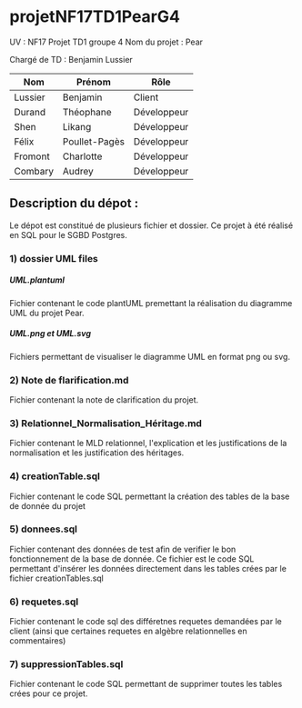 # projetNF17TD1PearG4

UV : NF17
Projet TD1 groupe 4
Nom du projet : Pear

Chargé de TD : Benjamin Lussier

| Nom | Prénom | Rôle |
| ------ | ------ | ------ |
| Lussier | Benjamin | Client | 
| Durand | Théophane | Développeur|
| Shen | Likang | Développeur |
| Félix | Poullet-Pagès | Développeur | 
|Fromont | Charlotte | Développeur |
|Combary| Audrey | Développeur |

## Description du dépot :
Le dépot est constitué de plusieurs fichier et dossier.
Ce projet à été réalisé en SQL pour le SGBD Postgres.

### 1) dossier UML files

##### UML.plantuml

Fichier contenant le code plantUML premettant la réalisation du diagramme UML du projet Pear.

##### UML.png et UML.svg 

Fichiers permettant de visualiser le diagramme UML en format png ou svg.

### 2) Note de flarification.md

Fichier contenant la note de clarification du projet.

### 3) Relationnel_Normalisation_Héritage.md

Fichier contenant le MLD relationnel, l'explication et les justifications de la normalisation et les justification des héritages.

### 4) creationTable.sql

Fichier contenant le code SQL permettant la création des tables de la base de donnée du projet

### 5) donnees.sql 

Fichier contenant des données de test afin de verifier le bon fonctionnement de la base de donnée.
Ce fichier est le code SQL permettant d'insérer les données directement dans les tables crées par le fichier creationTables.sql

### 6) requetes.sql

Fichier contenant le code sql des différetnes requetes demandées par le client (ainsi que certaines requetes en algèbre relationnelles en commentaires)

### 7) suppressionTables.sql

Fichier contenant le code SQL permettant de supprimer toutes les tables crées pour ce projet.
